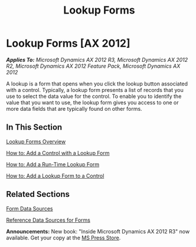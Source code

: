 ﻿---
title: Lookup Forms
TOCTitle: Lookup Forms
ms:assetid: 80295c68-1688-43ca-9036-e06c5f242027
ms:mtpsurl: https://msdn.microsoft.com/en-us/library/Gg862503(v=AX.60)
ms:contentKeyID: 35246134
ms.date: 05/18/2015
mtps_version: v=AX.60
---

# Lookup Forms [AX 2012]


_**Applies To:** Microsoft Dynamics AX 2012 R3, Microsoft Dynamics AX 2012 R2, Microsoft Dynamics AX 2012 Feature Pack, Microsoft Dynamics AX 2012_

A lookup is a form that opens when you click the lookup button associated with a control. Typically, a lookup form presents a list of records that you use to select the data value for the control. To enable you to identify the value that you want to use, the lookup form gives you access to one or more data fields that are typically found on other forms.

## In This Section

[Lookup Forms Overview](lookup-forms-overview.md)

[How to: Add a Control with a Lookup Form](how-to-add-a-control-with-a-lookup-form.md)

[How to: Add a Run-Time Lookup Form](how-to-add-a-run-time-lookup-form.md)

[How to: Add a Lookup Form to a Control](how-to-add-a-lookup-form-to-a-control.md)

## Related Sections

[Form Data Sources](form-data-sources.md)

[Reference Data Sources for Forms](reference-data-sources-for-forms.md)

  
**Announcements:** New book: "Inside Microsoft Dynamics AX 2012 R3" now available. Get your copy at the [MS Press Store](https://www.microsoftpressstore.com/store/inside-microsoft-dynamics-ax-2012-r3-9780735685109).

